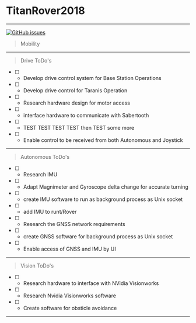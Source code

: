 # TitanRover2018 
----

[![GitHub issues](https://img.shields.io/github/issues/CSUFTitanRover/TitanRover2018.svg)](https://github.com/CSUFTitanRover/TitanRover2018/issues)

>Mobility 
----

>Drive
ToDo's
- [ ] - Develop drive control system for Base Station Operations
- [ ] - Develop drive control for Taranis Operation
- [ ] - Research hardware design for motor access
- [ ] - interface hardware to communicate with Sabertooth
- [ ] - TEST TEST TEST TEST then TEST some more
- [ ] - Enable control to be received from both Autonomous and Joystick 

----

>Autonomous 
ToDo's
- [ ] - Research IMU
- [ ] - Adapt Magnimeter and Gyroscope delta change for accurate turning
- [ ] - create IMU software to run as background process as Unix socket
- [ ] - add IMU to runt/Rover
- [ ] - Research the GNSS network requirements
- [ ] - create GNSS software for background process as Unix socket
- [ ] - Enable access of GNSS and IMU by UI

----

>Vision
ToDo's
- [ ] - Research hardware to interface with NVidia Visionworks
- [ ] - Research Nvidia Visionworks software
- [ ] - Create software for obsticle avoidance

----

